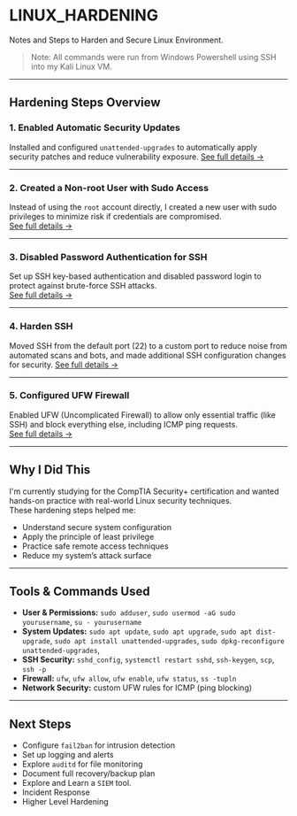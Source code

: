 # LINUX_HARDENING
Notes and Steps to Harden and Secure Linux Environment. 
> Note: All commands were run from Windows Powershell using SSH into my Kali Linux VM.

---

## Hardening Steps Overview

### 1. Enabled Automatic Security Updates  
Installed and configured `unattended-upgrades` to automatically apply security patches and reduce vulnerability exposure. 
[See full details ->](./01-auto-updates)

---

### 2. Created a Non-root User with Sudo Access  
Instead of using the `root` account directly, I created a new user with sudo privileges to minimize risk if credentials are compromised.  
[See full details ->](./02-non-root-user)

---

### 3. Disabled Password Authentication for SSH  
Set up SSH key-based authentication and disabled password login to protect against brute-force SSH attacks.  
[See full details ->](./03-ssh-keys)

---

### 4. Harden SSH  
Moved SSH from the default port (22) to a custom port to reduce noise from automated scans and bots, and made additional SSH configuration changes for security. 
[See full details ->](./04-harden-ssh)

---

### 5. Configured UFW Firewall  
Enabled UFW (Uncomplicated Firewall) to allow only essential traffic (like SSH) and block everything else, including ICMP ping requests.  
[See full details ->](./05-ufw-firewall)

---

## Why I Did This

I'm currently studying for the CompTIA Security+ certification and wanted hands-on practice with real-world Linux security techniques.   
These hardening steps helped me:
- Understand secure system configuration
- Apply the principle of least privilege
- Practice safe remote access techniques
- Reduce my system’s attack surface

---

## Tools & Commands Used
- **User & Permissions:** `sudo adduser`, `sudo usermod -aG sudo yourusername`, `su - yourusername`  
- **System Updates:** `sudo apt update`, `sudo apt upgrade`, `sudo apt dist-upgrade`, `sudo apt install unattended-upgrades`, `sudo dpkg-reconfigure unattended-upgrades`,   
- **SSH Security:** `sshd_config`, `systemctl restart sshd`, `ssh-keygen`, `scp`, `ssh -p`  
- **Firewall:** `ufw`, `ufw allow`, `ufw enable`, `ufw status`, `ss -tupln`  
- **Network Security:** custom UFW rules for ICMP (ping blocking)  

---

## Next Steps 
- Configure `fail2ban` for intrusion detection
- Set up logging and alerts
- Explore `auditd` for file monitoring
- Document full recovery/backup plan
- Explore and Learn a `SIEM` tool.
- Incident Response
- Higher Level Hardening
